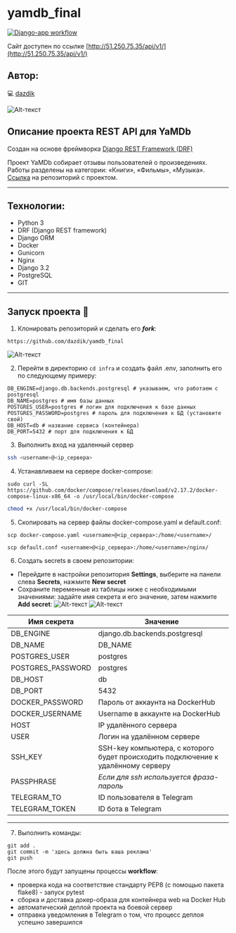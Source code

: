 # yamdb_final
[![Django-app workflow](https://github.com/dazdik/yamdb_final/actions/workflows/yamdb_workflow.yml/badge.svg)](https://github.com/dazdik/yamdb_final/actions/workflows/yamdb_workflow.yml)

Сайт доступен по ссылке [http://51.250.75.35/api/v1/](http://51.250.75.35/api/v1/)

## Автор:

💻 [dazdik](https://github.com/dazdik)

![Alt-текст](https://boxboat.com/2017/06/28/whats-new-in-docker-17-06/featured.png "Кит по имени Docker")



## Описание проекта REST API для YaMDb

Создан на основе фреймворка [Django REST Framework (DRF)](https://github.com/ilyachch/django-rest-framework-rusdoc)


Проект YaMDb собирает отзывы пользователей о произведениях. Работы разделены на категории: «Книги», «Фильмы», «Музыка». [Ссылка](https://github.com/dazdik/api_yamdb) на репозиторий с проектом.

____

## Технологии:

- Python 3
- DRF (Django REST framework)
- Django ORM
- Docker
- Gunicorn
- Nginx
- Django 3.2
- PostgreSQL
- GIT
___
## Запуск проекта 🚀

1. Клонировать репозиторий и сделать его ***fork***:

```
https://github.com/dazdik/yamdb_final
```

![Alt-текст](https://arduinoplus.ru/wp-content/uploads/2020/10/git-fork-1.jpg)

2. Перейти в директорию  ```cd infra``` и создать файл .env, заполнить его по следующему примеру:

```
DB_ENGINE=django.db.backends.postgresql # указываем, что работаем с postgresql
DB_NAME=postgres # имя базы данных
POSTGRES_USER=postgres # логин для подключения к базе данных
POSTGRES_PASSWORD=postgres # пароль для подключения к БД (установите свой)
DB_HOST=db # название сервиса (контейнера)
DB_PORT=5432 # порт для подключения к БД
```
3. Выполнить вход на удаленный сервер
```bash
ssh <username>@<ip_сервера>
```
4. Устанавливаем на сервере docker-compose:
```
sudo curl -SL https://github.com/docker/compose/releases/download/v2.17.2/docker-compose-linux-x86_64 -o /usr/local/bin/docker-compose
```

```bash
chmod +x /usr/local/bin/docker-compose
```

5. Скопировать на сервер файлы docker-compose.yaml и default.conf:
```
scp docker-compose.yaml <username>@<ip_сервера>:/home/<username>/
```
```
scp default.conf <username>@<ip_сервера>:/home/<username>/nginx/
```
 6. Создать secrets в своем репозитории:
   - Перейдите в настройки репозитория **Settings**, выберите на панели слева **Secrets**, нажмите **New secret**
   - Сохраните переменные из таблицы ниже с необходимыми значениями: задайте имя секрета и его значение, затем нажмите **Add secret**:
![Alt-текст](https://docs.github.com/assets/cb-28266/mw-1440/images/help/repository/repo-actions-settings.webp)
![Alt-текст](https://docs.github.com/assets/cb-62141/mw-1440/images/help/repository/actions-secrets-tab.webp)


| Имя секрета| Значение |
| ------------- | ------------- |
| DB_ENGINE  |django.db.backends.postgresql  |
| DB_NAME  | DB_NAME  |
| POSTGRES_USER  | postgres  |
| POSTGRES_PASSWORD  | postgres  |
| DB_HOST  | db  |
| DB_PORT  | 5432 |
|  DOCKER_PASSWORD  | Пароль от аккаунта на DockerHub |  
|  DOCKER_USERNAME  | Username в аккаунте на DockerHub |  
|  HOST  | IP удалённого сервера |      
|    USER | Логин на удалённом сервере |
|    SSH_KEY | SSH-key компьютера, с которого будет происходить подключение к удалённому серверу|
|    PASSPHRASE| *Если для ssh используется фраза-пароль* |
|    TELEGRAM_TO| ID пользователя в Telegram |
|    TELEGRAM_TOKEN | ID бота в Telegram |
____

7. Выполнить команды:
```
git add .
git commit -m 'здесь должна быть ваша реклама'
git push
```

После этого будут запущены процессы **workflow**:

 - проверка кода на соответствие стандарту PEP8 (с помощью пакета flake8) - запуск pytest
 - сборка и доставка докер-образа для контейнера web на Docker Hub
 - автоматический деплой проекта на боевой сервер
 - отправка уведомления в Telegram о том, что процесс деплоя успешно завершился


